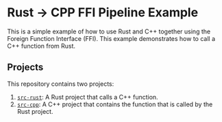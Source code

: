 # Rust -> CPP FFI Pipeline Example
This is a simple example of how to use Rust and C++ together using the Foreign Function Interface (FFI). This example demonstrates how to call a C++ function from Rust.

## Projects
This repository contains two projects:
1. [`src-rust`](src-rust/): A Rust project that calls a C++ function.
2. [`src-cpp`](src-cpp/): A C++ project that contains the function that is called by the Rust project.
